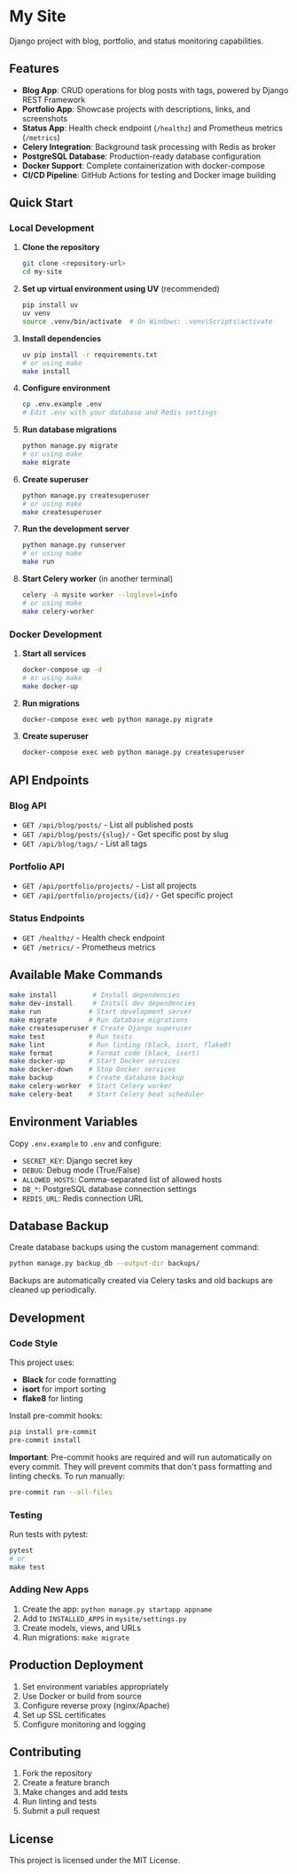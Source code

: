 # My Site

Django project with blog, portfolio, and status monitoring capabilities.

## Features

- **Blog App**: CRUD operations for blog posts with tags, powered by Django REST Framework
- **Portfolio App**: Showcase projects with descriptions, links, and screenshots
- **Status App**: Health check endpoint (`/healthz`) and Prometheus metrics (`/metrics`)
- **Celery Integration**: Background task processing with Redis as broker
- **PostgreSQL Database**: Production-ready database configuration
- **Docker Support**: Complete containerization with docker-compose
- **CI/CD Pipeline**: GitHub Actions for testing and Docker image building

## Quick Start

### Local Development

1. **Clone the repository**
   ```bash
   git clone <repository-url>
   cd my-site
   ```

2. **Set up virtual environment using UV** (recommended)
   ```bash
   pip install uv
   uv venv
   source .venv/bin/activate  # On Windows: .venv\Scripts\activate
   ```

3. **Install dependencies**
   ```bash
   uv pip install -r requirements.txt
   # or using make
   make install
   ```

4. **Configure environment**
   ```bash
   cp .env.example .env
   # Edit .env with your database and Redis settings
   ```

5. **Run database migrations**
   ```bash
   python manage.py migrate
   # or using make
   make migrate
   ```

6. **Create superuser**
   ```bash
   python manage.py createsuperuser
   # or using make
   make createsuperuser
   ```

7. **Run the development server**
   ```bash
   python manage.py runserver
   # or using make
   make run
   ```

8. **Start Celery worker** (in another terminal)
   ```bash
   celery -A mysite worker --loglevel=info
   # or using make
   make celery-worker
   ```

### Docker Development

1. **Start all services**
   ```bash
   docker-compose up -d
   # or using make
   make docker-up
   ```

2. **Run migrations**
   ```bash
   docker-compose exec web python manage.py migrate
   ```

3. **Create superuser**
   ```bash
   docker-compose exec web python manage.py createsuperuser
   ```

## API Endpoints

### Blog API
- `GET /api/blog/posts/` - List all published posts
- `GET /api/blog/posts/{slug}/` - Get specific post by slug
- `GET /api/blog/tags/` - List all tags

### Portfolio API
- `GET /api/portfolio/projects/` - List all projects
- `GET /api/portfolio/projects/{id}/` - Get specific project

### Status Endpoints
- `GET /healthz/` - Health check endpoint
- `GET /metrics/` - Prometheus metrics

## Available Make Commands

```bash
make install         # Install dependencies
make dev-install     # Install dev dependencies
make run            # Start development server
make migrate        # Run database migrations
make createsuperuser # Create Django superuser
make test           # Run tests
make lint           # Run linting (black, isort, flake8)
make format         # Format code (black, isort)
make docker-up      # Start Docker services
make docker-down    # Stop Docker services
make backup         # Create database backup
make celery-worker  # Start Celery worker
make celery-beat    # Start Celery beat scheduler
```

## Environment Variables

Copy `.env.example` to `.env` and configure:

- `SECRET_KEY`: Django secret key
- `DEBUG`: Debug mode (True/False)
- `ALLOWED_HOSTS`: Comma-separated list of allowed hosts
- `DB_*`: PostgreSQL database connection settings
- `REDIS_URL`: Redis connection URL

## Database Backup

Create database backups using the custom management command:

```bash
python manage.py backup_db --output-dir backups/
```

Backups are automatically created via Celery tasks and old backups are cleaned up periodically.

## Development

### Code Style

This project uses:
- **Black** for code formatting
- **isort** for import sorting
- **flake8** for linting

Install pre-commit hooks:
```bash
pip install pre-commit
pre-commit install
```

**Important**: Pre-commit hooks are required and will run automatically on every commit. They will prevent commits that don't pass formatting and linting checks. To run manually:
```bash
pre-commit run --all-files
```

### Testing

Run tests with pytest:
```bash
pytest
# or
make test
```

### Adding New Apps

1. Create the app: `python manage.py startapp appname`
2. Add to `INSTALLED_APPS` in `mysite/settings.py`
3. Create models, views, and URLs
4. Run migrations: `make migrate`

## Production Deployment

1. Set environment variables appropriately
2. Use Docker or build from source
3. Configure reverse proxy (nginx/Apache)
4. Set up SSL certificates
5. Configure monitoring and logging

## Contributing

1. Fork the repository
2. Create a feature branch
3. Make changes and add tests
4. Run linting and tests
5. Submit a pull request

## License

This project is licensed under the MIT License.
